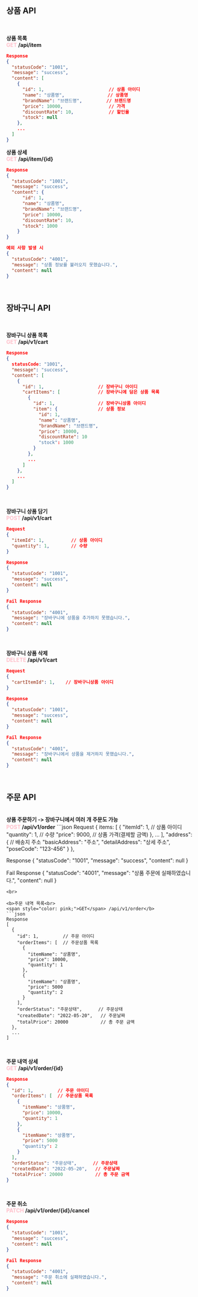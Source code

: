 <h2>상품 API</h2>
<br>

<b>상품 목록<br>
<span style="color: pink;">GET</span> /api/item</b>
```json
Response
{
  "statusCode": "1001", 
  "message": "success",
  "content": [
    {
      "id": 1,                        // 상품 아이디
      "name": "상품명",                // 상품명
      "brandName": "브랜드명",         // 브랜드명
      "price": 10000,                 // 가격
      "discountRate": 10,             // 할인율
      "stock": null
    },
    ...
  ]
}
```

<b>상품 상세<br>
<span style="color: pink;">GET</span> /api/item/{id}</b>
```json
Response
{
  "statusCode": "1001", 
  "message": "success",
  "content": {
      "id": 1,                
      "name": "상품명",        
      "brandName": "브랜드명", 
      "price": 10000,         
      "discountRate": 10,      
      "stock": 1000
    }
}

예외 사항 발생 시
{
  "statusCode": "4001",
  "message": "상품 정보를 불러오지 못했습니다.",
  "content": null
}
```

<br>

<h2>장바구니 API</h2><br>

<b>장바구니 상품 목록<br>
<span style="color: pink;">GET</span> /api/v1/cart</b>
```json
Response
{
  statusCode: "1001", 
  "message": "success",
  "content": [
    {
      "id": 1,                    // 장바구니 아이디
      "cartItems": [              // 장바구니에 담은 상품 목록
        {
          "id": 1,                // 장바구니상품 아이디
          "item": {               // 상품 정보
            "id": 1,
            "name": "상품명",        
            "brandName": "브랜드명", 
            "price": 10000,         
            "discountRate": 10     
            "stock": 1000
          }
        },
        ...
      ]
    },
    ...
  ]
}
```
<br>

<b>장바구니 상품 담기<br>
<span style="color: pink;">POST</span> /api/v1/cart</b>
```json
Request
{
  "itemId": 1,          // 상품 아이디
  "quantity": 1,        // 수량
}

Response
{
  "statusCode": "1001", 
  "message": "success",
  "content": null
}

Fail Response
{
  "statusCode": "4001",
  "message": "장바구니에 상품을 추가하지 못했습니다.",
  "content": null
}
```
<br>

<b>장바구니 상품 삭제<br>
<span style="color: pink;">DELETE</span> /api/v1/cart</b>
```json
Request
{
  "cartItemId": 1,    // 장바구니상품 아이디
}

Response
{
  "statusCode": "1001", 
  "message": "success",
  "content": null
}

Fail Response
{
  "statusCode": "4001",
  "message": "장바구니에서 상품을 제거하지 못했습니다.",
  "content": null
}
```
<br>


<h2>주문 API</h2><br>
<b>상품 주문하기 -> 장바구니에서 여러 개 주문도 가능<br>
<span style="color: pink;">POST</span> /api/v1/order</b>
```json
Request
{
  items: [
    {
      "itemId": 1,          // 상품 아이디
      "quantity": 1,        // 수량
      "price": 9000,        // 상품 가격(결제할 금액)
    }, ...
  ],
  "address": {              // 배송지 주소
    "basicAddress": "주소", 
    "detailAddress": "상세 주소",
    "poseCode": "123-456"
  }
},

Response
{
  "statusCode": "1001", 
  "message": "success",
  "content": null
}

Fail Response
{
  "statusCode": "4001",
  "message": "상품 주문에 실패하였습니다.",
  "content": null
}
```
<br>

<b>주문 내역 목록<br>
<span style="color: pink;">GET</span> /api/v1/order</b>
```json
Response
[
  {
    "id": 1,         // 주문 아이디
    "orderItems": [  // 주문상품 목록
      {
        "itemName": "상품명",
        "price": 10000,
        "quantity": 1
      },
      {
        "itemName": "상품명",
        "price": 5000
        "quantity": 2
      }
    ],
    "orderStatus": "주문상태",      // 주문상태
    "createdDate": "2022-05-20",   // 주문날짜
    "totalPrice": 20000            // 총 주문 금액
  },
  ...
]
```
<br>

<b>주문 내역 상세<br>
<span style="color: pink;">GET</span> /api/v1/order/{id}</b>
```json
Response
{
  "id": 1,         // 주문 아이디
  "orderItems": [  // 주문상품 목록
    {
      "itemName": "상품명",
      "price": 10000,
      "quantity": 1
    },
    {
      "itemName": "상품명",
      "price": 5000
      "quantity": 2
    }
  ],
  "orderStatus": "주문상태",      // 주문상태
  "createdDate": "2022-05-20",   // 주문날짜
  "totalPrice": 20000            // 총 주문 금액
}
```
<br>

<b>주문 취소<br>
<span style="color: pink;">PATCH</span> /api/v1/order/{id}/cancel</b>
```json
Response
{
  "statusCode": "1001",
  "message": "success",
  "content": null
}

Fail Response
{
  "statusCode": "4001",
  "message": "주문 취소에 실패하였습니다.",
  "content": null
}
```
<br>